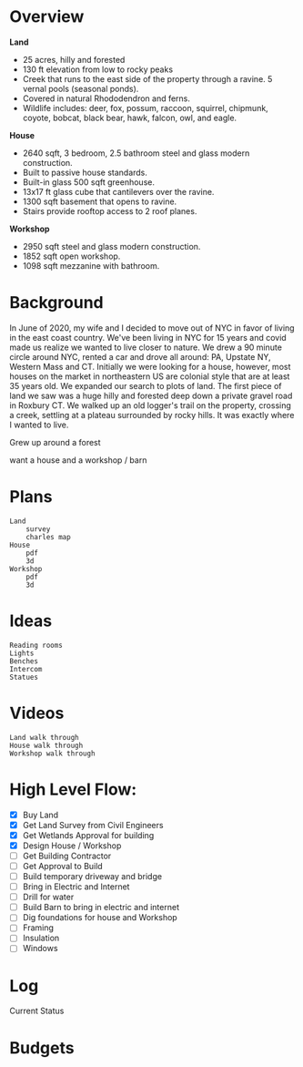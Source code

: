 # Overview

**Land**
* 25 acres, hilly and forested
* 130 ft elevation from low to rocky peaks
* Creek that runs to the east side of the property through a ravine. 5 vernal pools (seasonal ponds). 
* Covered in natural Rhododendron and ferns. 
* Wildlife includes: deer, fox, possum, raccoon, squirrel, chipmunk, coyote, bobcat, black bear, hawk, falcon, owl, and eagle.

**House**
* 2640 sqft, 3 bedroom, 2.5 bathroom steel and glass modern construction. 
* Built to passive house standards. 
* Built-in glass 500 sqft greenhouse. 
* 13x17 ft glass cube that cantilevers over the ravine. 
* 1300 sqft basement that opens to ravine. 
* Stairs provide rooftop access to 2 roof planes.

**Workshop**
* 2950 sqft steel and glass modern construction. 
* 1852 sqft open workshop. 
* 1098 sqft mezzanine with bathroom. 

# Background

In June of 2020, my wife and I decided to move out of NYC in favor of living in the east coast country. We've been living in NYC for 15 years and covid made us realize we wanted to live closer to nature. We drew a 90 minute circle around NYC, rented a car and drove all around: PA, Upstate NY, Western Mass and CT. Initially we were looking for a house, however, most houses on the market in northeastern US are colonial style that are at least 35 years old. We expanded our search to plots of land. The first piece of land we saw was a huge hilly and forested deep down a private gravel road in Roxbury CT. We walked up an old logger's trail on the property, crossing a creek, settling at a plateau surrounded by rocky hills. It was exactly where I wanted to live.   

Grew up around a forest

want a house and a workshop / barn

# Plans
    Land
        survey
        charles map
    House
        pdf
        3d
    Workshop
        pdf
        3d

# Ideas
    Reading rooms
    Lights
    Benches
    Intercom
    Statues


# Videos
    Land walk through
    House walk through
    Workshop walk through

# High Level Flow:
- [x] Buy Land
- [x] Get Land Survey from Civil Engineers
- [x] Get Wetlands Approval for building
- [x] Design House / Workshop
- [ ] Get Building Contractor
- [ ] Get Approval to Build
- [ ] Build temporary driveway and bridge
- [ ] Bring in Electric and Internet
- [ ] Drill for water
- [ ] Build Barn to bring in electric and internet
- [ ] Dig foundations for house and Workshop
- [ ] Framing
- [ ] Insulation
- [ ] Windows

# Log

Current Status

# Budgets
